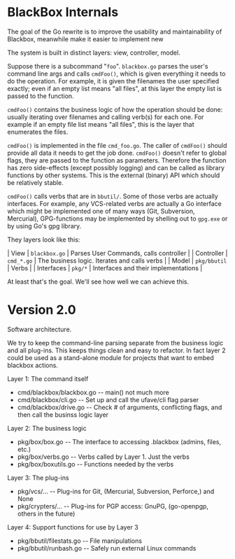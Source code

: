 BlackBox Internals
==================

The goal of the Go rewrite is to improve the usability and
maintainability of Blackbox, meanwhile make it easier to implement new 

The system is built in distinct layers: view, controller, model.

Suppose there is a subcommand "`foo`".  `blackbox.go` parses the
user's command line args and calls `cmdFoo()`, which is given
everything it needs to do the operation.  For example, it is given the
filenames the user specified exactly; even if an empty list means "all
files", at this layer the empty list is passed to the function.

`cmdFoo()` contains the business logic of how the operation should be
done: usually iterating over filenames and calling verb(s) for each
one.  For example if an empty file list means "all files", this is the
layer that enumerates the files.

`cmdFoo()` is implemented in the file `cmd_foo.go`.  The caller of
`cmdFoo()` should provide all data it needs to get the job done.
`cmdFoo()` doesn't refer to global flags, they are passed to the
function as parameters.  Therefore the function has zero side-effects
(except possibly logging) and can be called as library functions by
other systems.  This is the external (binary) API which should be
relatively stable.

`cmdFoo()` calls verbs that are in `bbutil/`.  Some of those verbs are
actually interfaces. For example, any VCS-related verbs are actually a
Go interface which might be implemented one of many ways (Git,
Subversion, Mercurial), GPG-functions may be implemented by shelling
out to `gpg.exe` or by using Go's gpg library.

They layers look like this:

| View | `blackbox.go` | Parses User Commands, calls controller |
| Controller | `cmd_*.go` | The business logic. Iterates and calls verbs |
| Model | `pkg/bbutil` | Verbs |
| Interfaces | `pkg/*` | Interfaces and their implementations |

At least that's the goal.  We'll see how well we can achieve this.


Version 2.0
===========

Software architecture.

We try to keep the command-line parsing separate from the business
logic and all plug-ins.  This keeps things clean and easy to refactor.
In fact layer 2 could be used as a stand-alone module for projects
that want to embed blackbox actions.

Layer 1: The command itself

  * cmd/blackbox/blackbox.go -- main() not much more
  * cmd/blackbox/cli.go      -- Set up and call the ufave/cli flag parser
  * cmd/blackbox/drive.go    -- Check # of arguments, conflicting flags, and then call the businss logic layer

Layer 2: The business logic

  * pkg/box/box.go      -- The interface to accessing .blackbox (admins, files, etc.)
  * pkg/box/verbs.go    -- Verbs called by Layer 1. Just the verbs
  * pkg/box/boxutils.go -- Functions needed by the verbs

Layer 3: The plug-ins

  * pkg/vcs/...      -- Plug-ins for Git, (Mercurial, Subversion, Perforce,) and None
  * pkg/crypters/... -- Plug-ins for PGP access: GnuPG, (go-openpgp, others in the future)

Layer 4: Support functions for use by Layer 3

  * pkg/bbutil/filestats.go -- File manipulations
  * pkg/bbutil/runbash.go   -- Safely run external Linux commands
